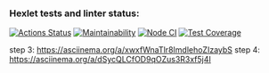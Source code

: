 ### Hexlet tests and linter status:
[![Actions Status](https://github.com/ilyakaverin/frontend-project-lvl2/workflows/hexlet-check/badge.svg)](https://github.com/ilyakaverin/frontend-project-lvl2/actions)
[![Maintainability](https://api.codeclimate.com/v1/badges/eed0703ead9e43ef5dee/maintainability)](https://codeclimate.com/github/ilyakaverin/frontend-project-lvl2/maintainability)
[![Node CI](https://github.com/ilyakaverin/frontend-project-lvl2/actions/workflows/main.yml/badge.svg)](https://github.com/ilyakaverin/frontend-project-lvl2/actions/workflows/main.yml)
[![Test Coverage](https://api.codeclimate.com/v1/badges/eed0703ead9e43ef5dee/test_coverage)](https://codeclimate.com/github/ilyakaverin/frontend-project-lvl2/test_coverage)


step 3:  https://asciinema.org/a/xwxfWnaTlr8ImdlehoZIzaybS
step 4:  https://asciinema.org/a/dSycQLCfOD9qOZus3R3xf5j4I
